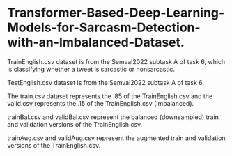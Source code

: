 # Transformer-Based-Deep-Learning-Models-for-Sarcasm-Detection-with-an-Imbalanced-Dataset.
TrainEnglish.csv dataset is from the Semval2022 subtask A of task 6, which is classifying whether a tweet is sarcastic or nonsarcastic.

TestEnglish.csv dataset is from the Semval2022 subtask A of task 6.

The train.csv dataset represents the .85 of the TrainEnglish.csv and the valid.csv represents the .15 of the TrainEnglish.csv (Imbalanced).

trainBal.csv and validBal.csv represent the balanced (downsampled) train and validation versions of the TrainEnglish.csv.

trainAug.csv and validAug.csv represent the augmented train and validation versions of the TrainEnglish.csv.


